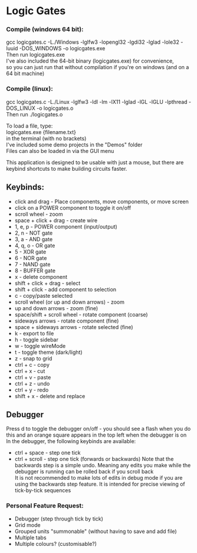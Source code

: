 # Logic Gates

### Compile (windows 64 bit):
gcc logicgates.c -L./Windows -lglfw3 -lopengl32 -lgdi32 -lglad -lole32 -luuid -DOS_WINDOWS -o logicgates.exe\
Then run logicgates.exe\
I've also included the 64-bit binary (logicgates.exe) for convenience,\
so you can just run that without compilation if you're on windows (and on a 64 bit machine)

### Compile (linux):
gcc logicgates.c -L./Linux -lglfw3 -ldl -lm -lX11 -lglad -lGL -lGLU -lpthread -DOS_LINUX -o logicgates.o\
Then run ./logicgates.o

To load a file, type:\
logicgates.exe {filename.txt}\
in the terminal (with no brackets)\
I've included some demo projects in the "Demos" folder\
Files can also be loaded in via the GUI menu

This application is designed to be usable with just a mouse, but there are\
keybind shortcuts to make building circuits faster.

## Keybinds:
* click and drag - Place components, move components, or move screen
* click on a POWER component to toggle it on/off
* scroll wheel - zoom
* space + click + drag - create wire
* 1, e, p - POWER component (input/output)
* 2, n - NOT gate
* 3, a - AND gate
* 4, q, o - OR gate
* 5 - XOR gate
* 6 - NOR gate
* 7 - NAND gate
* 8 - BUFFER gate
* x - delete component
* shift + click + drag - select
* shift + click - add component to selection
* c - copy/paste selected
* scroll wheel (or up and down arrows) - zoom
* up and down arrows - zoom (fine)
* space/shift + scroll wheel - rotate component (coarse)
* sideways arrows - rotate component (fine)
* space + sideways arrows - rotate selected (fine)
* k - export to file
* h - toggle sidebar
* w - toggle wireMode
* t - toggle theme (dark/light)
* z - snap to grid
* ctrl + c - copy
* ctrl + x - cut
* ctrl + v - paste
* ctrl + z - undo
* ctrl + y - redo
* shift + x - delete and replace

## Debugger
Press d to toggle the debugger on/off - you should see a flash when you do this and an orange square appears in the top left when the debugger is on\
In the debugger, the following keybinds are available:
* ctrl + space - step one tick
* ctrl + scroll - step one tick (forwards or backwards)
Note that the backwards step is a simple undo. Meaning any edits you make while the debugger is running can be rolled back if you scroll back\
It is not recommended to make lots of edits in debug mode if you are using the backwards step feature. It is intended for precise viewing of tick-by-tick sequences


### Personal Feature Request:
 - Debugger (step through tick by tick)
 - Grid mode
 - Grouped units "summonable" (without having to save and add file)
 - Multiple tabs
 - Multiple colours? (customisable?)
 
